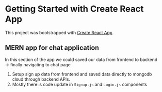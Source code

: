 # Getting Started with Create React App

This project was bootstrapped with [Create React App](https://github.com/facebook/create-react-app).

## MERN app for chat application

In this section of the app we could saved our data from frontend to backend -> finally navigating to chat page

1. Setup sign up data from frontend and saved data directly to mongodb cloud through backend APIs.
2. Mostly there is code update in `Signup.js` and `Login.js` components
